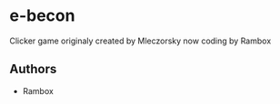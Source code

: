 e-becon
=======
Clicker game originaly created by Mleczorsky now coding by Rambox

## Authors
* Rambox